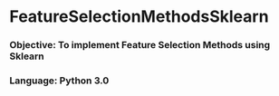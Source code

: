 # FeatureSelectionMethodsSklearn

### Objective: To implement Feature Selection Methods using Sklearn
### Language: Python 3.0
